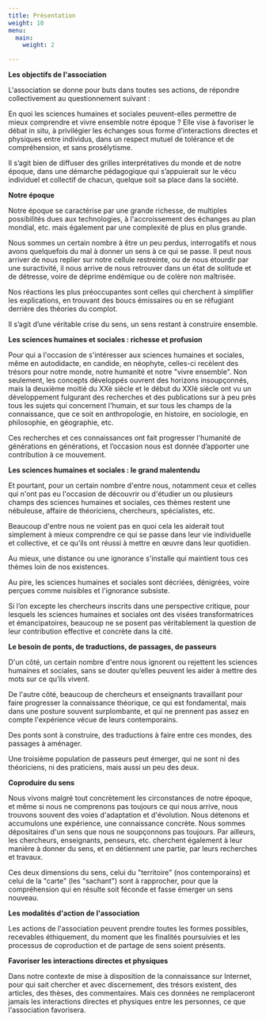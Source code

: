 ```yaml
---
title: Présentation
weight: 10
menu:
  main:
    weight: 2

---
```

**Les objectifs de l'association**

L'association se donne pour buts dans toutes ses actions, de répondre collectivement au questionnement suivant :

En quoi les sciences humaines et sociales peuvent-elles permettre de mieux comprendre et vivre ensemble notre époque ? Elle vise à favoriser le débat in situ, à privilégier les échanges sous forme d’interactions directes et physiques entre individus, dans un respect mutuel de tolérance et de compréhension, et sans prosélytisme.

Il s’agit bien de diffuser des grilles interprétatives du monde et de notre époque, dans une démarche pédagogique qui s’appuierait sur le vécu individuel et collectif de chacun, quelque soit sa place dans la société.

**Notre époque**

Notre époque se caractérise par une grande richesse, de multiples possibilités dues aux technologies, à l'accroissement des échanges au plan mondial, etc. mais également par une complexité de plus en plus grande.

Nous sommes un certain nombre à être un peu perdus, interrogatifs et nous avons quelquefois du mal à donner un sens à ce qui se passe. Il peut nous arriver de nous replier sur notre cellule restreinte, ou de nous étourdir par une suractivité, il nous arrive de nous retrouver dans un état de solitude et de détresse, voire de déprime endémique ou de colère non maîtrisée.

Nos réactions les plus préoccupantes sont celles qui cherchent à simplifier les explications, en trouvant des boucs émissaires ou en se réfugiant derrière des théories du complot.

Il s’agit d’une véritable crise du sens, un sens restant à construire ensemble.

**Les sciences humaines et sociales : richesse et profusion**

Pour qui a l'occasion de s'intéresser aux sciences humaines et sociales, même en autodidacte, en candide, en néophyte, celles-ci recèlent des trésors pour notre monde, notre humanité et notre "vivre ensemble". Non seulement, les concepts développés ouvrent des horizons insoupçonnés, mais la deuxième moitié du XXè siècle et le début du XXIè siècle ont vu un développement fulgurant des recherches et des publications sur à peu près tous les sujets qui concernent l'humain, et sur tous les champs de la connaissance, que ce soit en anthropologie, en histoire, en sociologie, en philosophie, en géographie, etc.

Ces recherches et ces connaissances ont fait progresser l'humanité de générations en générations, et l’occasion nous est donnée d’apporter une contribution à ce mouvement.

**Les sciences humaines et sociales : le grand malentendu**

Et pourtant, pour un certain nombre d'entre nous, notamment ceux et celles qui n'ont pas eu l'occasion de découvrir ou d'étudier un ou plusieurs champs des sciences humaines et sociales, ces thèmes restent une nébuleuse, affaire de théoriciens, chercheurs, spécialistes, etc.

Beaucoup d'entre nous ne voient pas en quoi cela les aiderait tout simplement à mieux comprendre ce qui se passe dans leur vie individuelle et collective, et ce qu’ils ont réussi à mettre en œuvre dans leur quotidien.

Au mieux, une distance ou une ignorance s'installe qui maintient tous ces thèmes loin de nos existences.

Au pire, les sciences humaines et sociales sont décriées, dénigrées, voire perçues comme nuisibles et l'ignorance subsiste.

Si l’on excepte les chercheurs inscrits dans une perspective critique, pour lesquels les sciences humaines et sociales ont des visées transformatrices et émancipatoires, beaucoup ne se posent pas véritablement la question de leur contribution effective et concrète dans la cité.

**Le besoin de ponts, de traductions, de passages, de passeurs**

D'un côté, un certain nombre d'entre nous ignorent ou rejettent les sciences humaines et sociales, sans se douter qu’elles peuvent les aider à mettre des mots sur ce qu’ils vivent.

De l'autre côté, beaucoup de chercheurs et enseignants travaillant pour faire progresser la connaissance théorique, ce qui est fondamental, mais dans une posture souvent surplombante, et qui ne prennent pas assez en compte l'expérience vécue de leurs contemporains.

Des ponts sont à construire, des traductions à faire entre ces mondes, des passages à aménager.

Une troisième population de passeurs peut émerger, qui ne sont ni des théoriciens, ni des praticiens, mais aussi un peu des deux.

**Coproduire du sens**

Nous vivons malgré tout concrètement les circonstances de notre époque, et même si nous ne comprenons pas toujours ce qui nous arrive, nous trouvons souvent des voies d'adaptation et d'évolution. Nous détenons et accumulons une expérience, une connaissance concrète. Nous sommes dépositaires d'un sens que nous ne soupçonnons pas toujours. Par ailleurs, les chercheurs, enseignants, penseurs, etc. cherchent également à leur manière à donner du sens, et en détiennent une partie, par leurs recherches et travaux.

Ces deux dimensions du sens, celui du "territoire" (nos contemporains) et celui de la "carte" (les "sachant") sont à rapprocher, pour que la compréhension qui en résulte soit féconde et fasse émerger un sens nouveau.

**Les modalités d'action de l'association**

Les actions de l'association peuvent prendre toutes les formes possibles, recevables éthiquement, du moment que les finalités poursuivies et les processus de coproduction et de partage de sens soient présents.

**Favoriser les interactions directes et physiques**

Dans notre contexte de mise à disposition de la connaissance sur Internet, pour qui sait chercher et avec discernement, des trésors existent, des articles, des thèses, des commentaires. Mais ces données ne remplaceront jamais les interactions directes et physiques entre les personnes, ce que l'association favorisera.
